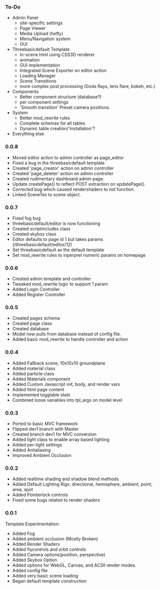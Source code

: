 ### To-Do ###
- Admin Panel
	- site-specific settings
	- Page Viewer
	- Media Upload (hefty)
	- Menu/Navigation system
	- GUI
- Threebasicdefault Template
	- In-scene html using CSS3D renderer
	- animation
	- GUI implementation
	- Integrated Scene Exporter on editor action
	- Loading Manager
	- Scene Transitions
	- more complex post processing (Gods Rays, lens flare, bokeh, etc.)
- Components
	- Better component structure (database?)
	- per component settings
	- 'Smooth transition' Preset camera positions.
- System
	- Better mod_rewrite rules
	- Complete schemas for all tables
	- Dynamic table creation/'installation'?
- Everything else

### 0.0.8 ###
- Moved editor action to admin controller as page_editor
- Fixed a bug in the threebasicdefault template
- Created 'page_creator' action on admin controller
- Created 'page_deleter' action on admin controller
- Created rudimentary dashboard admin page.
- Update createPage() to reflect POST extraction on updatePage().
- Corrected bug which caused rendershaders to not function.
- Linked SceneTex to scene object.


### 0.0.7 ###
- Fixed fog bug
- threebasicdefault/editor is now functioning
- Created scriptincludes class
- Created skybox class
- Editor defaults to page id 1 but takes params (/threebasicdefault/editor/12)
- Set threebasicdefault as the default template
- Set mod_rewrite rules to inperpret numeric params on homepage

### 0.0.6 ###
- Created admin template and controller
- Tweaked mod_rewrite logic to support 1 param
- Added Login Controller
- Added Register Controller

### 0.0.5 ###
- Created pages schema
- Created page class
- Created database 
- Model now pulls from database instead of config file.
- Added basic mod_rewrite to handle controller and action

### 0.0.4 ###
- Added Fallback scene, 10x10x10 groundplane
- Added material class
- Added particle class
- Added Materials component
- Added Custom Javascript init, body, and render vars
- Added html page content
- Implemented togglable stats
- Combined loose variables into tpl_args on model level

### 0.0.3 ###
- Ported to basic MVC framework
- Flipped dev1 branch with Master
- Created branch dev1 for MVC conversion
- Added light class to enable array based lighting
- Added per-light settings
- Added Antialiasing
- Improved Ambient Occlusion

### 0.0.2 ###
- Added realtime shading and shadow blend methods
- Added Default Lighting Rigs: directional, hemisphere, ambient, point, area, spot
- Added Pointerlock controls
- Fixed some bugs related to render shaders

### 0.0.1 ###
Template Experimentation:
- Added Fog
- Added ambient occlusion (Mostly Broken)
- Added Render Shaders
- Added flycontrols and orbit controls
- Added Camera options(position, perspective)
- Added Skybox Option
- Added options for WebGL, Canvas, and ACSII render modes.
- Added config file
- Added very basic scene loading
- Began default template construction